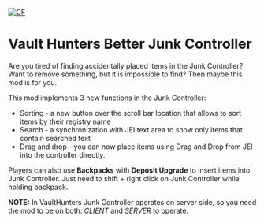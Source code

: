 <a href="https://www.curseforge.com/minecraft/mc-mods/vault-hunters-better-junk-table"><img src="http://cf.way2muchnoise.eu/1092285.svg" alt="CF"></a>

# Vault Hunters Better Junk Controller

Are you tired of finding accidentally placed items in the Junk Controller? Want to remove something, but it is impossible to find? Then maybe this mod is for you.

This mod implements 3 new functions in the Junk Controller:

* Sorting - a new button over the scroll bar location that allows to sort items by their registry name
* Search - a synchronization with JEI text area to show only items that contain searched text
* Drag and drop - you can now place items using Drag and Drop from JEI into the controller directly.

Players can also use **Backpacks** with **Deposit Upgrade** to insert items into Junk Controller.
Just need to shift + right click on Junk Controller while holding backpack.

**NOTE:**
In VaultHunters Junk Controller operates on server side, so you need the mod to be on both: _CLIENT_ and _SERVER_ to operate.

